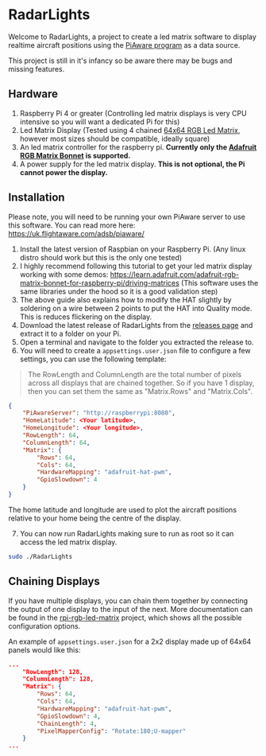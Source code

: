 ﻿# RadarLights

Welcome to RadarLights, a project to create a led matrix software to display realtime aircraft positions 
using the [PiAware program](https://www.flightaware.com/adsb/piaware/) as a data source.

This project is still in it's infancy so be aware there may be bugs and missing features.

## Hardware

1. Raspberry Pi 4 or greater (Controlling led matrix displays is very CPU intensive so you will want a dedicated Pi for this)
2. Led Matrix Display (Tested using 4 chained [64x64 RGB Led Matrix](https://thepihut.com/products/rgb-full-colour-led-matrix-panel-2-5mm-pitch-64x64-pixels), however most sizes should be compatible, ideally square)
3. An led matrix controller for the raspberry pi. **Currently only the [Adafruit RGB Matrix Bonnet](https://www.adafruit.com/product/3211) is supported.**
4. A power supply for the led matrix display. **This is not optional, the Pi cannot power the display.**

## Installation

Please note, you will need to be running your own PiAware server to use this software. You can read more here: <https://uk.flightaware.com/adsb/piaware/>


1. Install the latest version of Raspbian on your Raspberry Pi. (Any linux distro should work but this is the only one tested)
2. I highly recommend following this tutorial to get your led matrix display working with some demos: <https://learn.adafruit.com/adafruit-rgb-matrix-bonnet-for-raspberry-pi/driving-matrices> (This software uses the same libraries under the hood so it is a good validation step)
3. The above guide also explains how to modify the HAT slightly by soldering on a wire between 2 points to put the HAT into Quality mode. This is reduces flickering on the display.
4. Download the latest release of RadarLights from the [releases page](https://github.com/benfl3713/RadarLights/releases) and extract it to a folder on your Pi.
5. Open a terminal and navigate to the folder you extracted the release to.
6. You will need to create a `appsettings.user.json` file to configure a few settings, you can use the following template:
> The RowLength and ColumnLength are the total number of pixels across all displays that are chained together. So if you have 1 display, then you can set them the same as "Matrix.Rows" and "Matrix.Cols".
```json
{
    "PiAwareServer": "http://raspberrypi:8080",
    "HomeLatitude": <Your latitude>,
    "HomeLongitude": <Your longitude>,
    "RowLength": 64,
    "ColumnLength": 64,
    "Matrix": {
        "Rows": 64,
        "Cols": 64,
        "HardwareMapping": "adafruit-hat-pwm",
        "GpioSlowdown": 4
    }
}
```   
The home latitude and longitude are used to plot the aircraft positions relative to your home being the centre of the display.

7. You can now run RadarLights making sure to run as root so it can access the led matrix display.
```bash
sudo ./RadarLights
```

## Chaining Displays

If you have multiple displays, you can chain them together by connecting the output of one display to the input of the next.
More documentation can be found in the [rpi-rgb-led-matrix](https://github.com/hzeller/rpi-rgb-led-matrix) project, which shows all the possible configuration options.

An example of `appsettings.user.json` for a 2x2 display made up of 64x64 panels would like this:
```json
...
    "RowLength": 128,
    "ColumnLength": 128,
    "Matrix": {
        "Rows": 64,
        "Cols": 64,
        "HardwareMapping": "adafruit-hat-pwm",
        "GpioSlowdown": 4,
        "ChainLength": 4,
        "PixelMapperConfig": "Rotate:180;U-mapper"
    }
...
```
